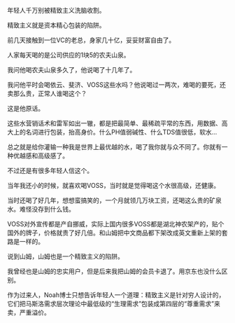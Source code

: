 年轻人千万别被精致主义洗脑收割。

精致主义就是资本精心包装的陷阱。

前几天接触到一位VC的老总，身家几十亿，妥妥财富自由了。

人家每天喝的是公司供应的1块5的农夫山泉。

我问他喝农夫山泉多久了，他说喝了十几年了。

我问他平时会喝依云、斐济、VOSS这些水吗？他说喝过一两次，难喝的要死，还卖那么贵，正常人谁喝这个？

这是他原话。

这些水营销话术和雷军如出一辙，都是把最简单、最稀疏平常的东西，用数据、高大上的名词进行包装，抬高身价。什么PH值弱碱性、什么TDS值很低，软水...

总之就是给你灌输一种我是世界上最优越的水，喝了我你就与众不同了。你就有一种优越感和高级感了。

不过还是有很多年轻人信这个。

当年我还小的时候，就喜欢喝VOSS，当时就是觉得喝这个水很高级，还健康。

当时还喝了好几年，想想蛮搞笑的，一个月就领几万块工资，还喝这么贵的矿泉水。难怪没存到什么钱。

VOSS对外宣传都是产自挪威，实际上国内很多VOSS都是湖北神农架产的，贴个国外的牌子，价格就贵了好几倍。和山姆把中文商品都下架改成英文重新上架的套路是一样的。

说到山姆，山姆也是一个精致主义的陷阱。

我曾经也是山姆的忠实用户，但是后来我把山姆的会员卡退了。用京东也没什么区别。

作为过来人，Noah博士只想告诉年轻人一个道理：精致主义是针对穷人设计的，它们把马斯洛需求层次理论中最低级的“生理需求”包装成第四层的“尊重需求”来卖，严重溢价。
